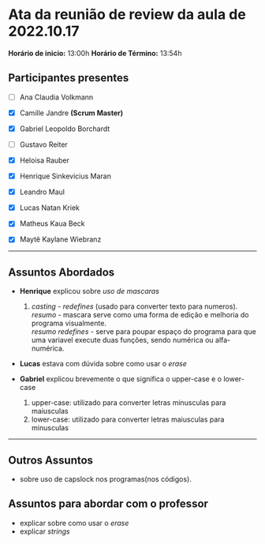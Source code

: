 # Ata da reunião de review da aula de 2022.10.17

**Horário de inicio:** 13:00h  **Horário de Término:** 13:54h




## Participantes presentes

- [ ] Ana  Claudia Volkmann

- [x] Camille Jandre **(Scrum Master)**

- [x] Gabriel Leopoldo Borchardt

- [ ] Gustavo Reiter

- [x] Heloisa Rauber

- [x] Henrique Sinkevicius Maran 

- [x] Leandro Maul

- [x] Lucas Natan Kriek

- [x] Matheus Kaua Beck

- [x] Maytê Kaylane Wiebranz 



---



## Assuntos Abordados



- **Henrique** explicou sobre *uso de mascaras*  
    1. *casting - redefines* (usado para converter texto para numeros).  
    *resumo* - mascara serve como uma forma de edição e melhoria do programa visualmente.  
    *resumo redefines* - serve para poupar espaço do programa para que uma variavel execute duas funções, sendo numérica ou alfa-numérica.    

- **Lucas** estava com dúvida sobre como usar o *erase*  

- **Gabriel** explicou brevemente o que significa o upper-case e o lower-case  
    1. upper-case: utilizado para converter letras minusculas para maiusculas  
    2. lower-case: utilizado para converter letras maiusculas para minusculas    
  


                  



---



## Outros Assuntos

- sobre uso de capslock nos programas(nos códigos).  


  

## Assuntos para abordar com o professor  

- explicar sobre como usar o *erase*  
- explicar *strings*
